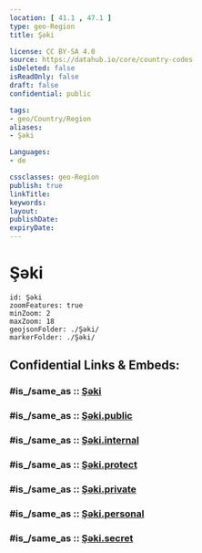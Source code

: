 ```yaml
---
location: [ 41.1 , 47.1 ] 
type: geo-Region
title: Şəki

license: CC BY-SA 4.0
source: https://datahub.io/core/country-codes
isDeleted: false
isReadOnly: false
draft: false
confidential: public

tags:
- geo/Country/Region
aliases:
- Şəki

Languages:
- de

cssclasses: geo-Region
publish: true
linkTitle: 
keywords: 
layout: 
publishDate: 
expiryDate: 
---
```


# Şəki

```leaflet
id: Şəki
zoomFeatures: true 
minZoom: 2 
maxZoom: 18
geojsonFolder: ./Şəki/
markerFolder: ./Şəki/
```


## Confidential Links & Embeds: 

### #is_/same_as :: [Şəki](/_Standards/Earth/Continent/Asia/Asia~North~West/Azerbaijan/Regions~Azerbaijan/Shaki-Zaqatala/counties~Shaki-Zaqatala/Şəki.md) 

### #is_/same_as :: [Şəki.public](/_public/Earth/Continent/Asia/Asia~North~West/Azerbaijan/Regions~Azerbaijan/Shaki-Zaqatala/counties~Shaki-Zaqatala/Şəki.public.md) 

### #is_/same_as :: [Şəki.internal](/_internal/Earth/Continent/Asia/Asia~North~West/Azerbaijan/Regions~Azerbaijan/Shaki-Zaqatala/counties~Shaki-Zaqatala/Şəki.internal.md) 

### #is_/same_as :: [Şəki.protect](/_protect/Earth/Continent/Asia/Asia~North~West/Azerbaijan/Regions~Azerbaijan/Shaki-Zaqatala/counties~Shaki-Zaqatala/Şəki.protect.md) 

### #is_/same_as :: [Şəki.private](/_private/Earth/Continent/Asia/Asia~North~West/Azerbaijan/Regions~Azerbaijan/Shaki-Zaqatala/counties~Shaki-Zaqatala/Şəki.private.md) 

### #is_/same_as :: [Şəki.personal](/_personal/Earth/Continent/Asia/Asia~North~West/Azerbaijan/Regions~Azerbaijan/Shaki-Zaqatala/counties~Shaki-Zaqatala/Şəki.personal.md) 

### #is_/same_as :: [Şəki.secret](/_secret/Earth/Continent/Asia/Asia~North~West/Azerbaijan/Regions~Azerbaijan/Shaki-Zaqatala/counties~Shaki-Zaqatala/Şəki.secret.md)

